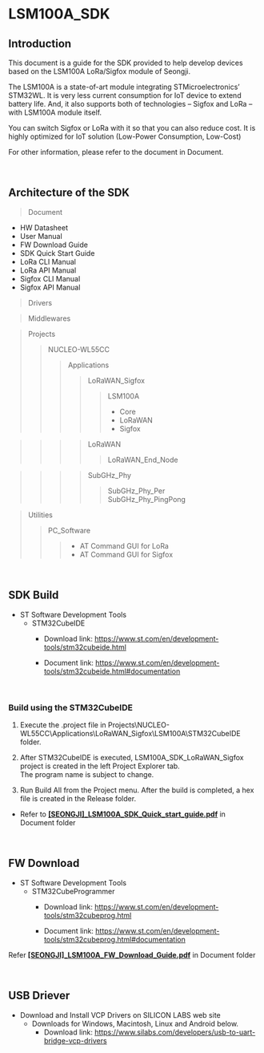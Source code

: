 # LSM100A_SDK




## Introduction

This document is a guide for the SDK provided to help develop devices based on the LSM100A LoRa/Sigfox module of Seongji.

The LSM100A is a state-of-art module integrating STMicroelectronics’ STM32WL. 
It is very less current consumption for IoT device to extend battery life. 
And, it also supports both of technologies – Sigfox and LoRa – with LSM100A module itself. 

You can switch Sigfox or LoRa with it so that you can also reduce cost. 
It is highly optimized for IoT solution (Low-Power Consumption, Low-Cost)

For other information, please refer to the document in Document.


<br/>

## Architecture of the SDK

> Document <br/>
- HW Datasheet
- User Manual
- FW Download Guide
- SDK Quick Start Guide
- LoRa CLI Manual
- LoRa API Manual
- Sigfox CLI Manual
- Sigfox API Manual

> Drivers <br/>

> Middlewares <br/>

> Projects
>> NUCLEO-WL55CC
>>> Applications
>>>> LoRaWAN_Sigfox
>>>>> LSM100A 
>>>>> - Core
>>>>> - LoRaWAN
>>>>> - Sigfox

>>>> LoRaWAN
>>>>> LoRaWAN_End_Node

>>>> SubGHz_Phy
>>>>> SubGHz_Phy_Per <br/>
>>>>> SubGHz_Phy_PingPong

> Utilities
>> PC_Software
>>>  + AT Command GUI for LoRa
>>>  + AT Command GUI for Sigfox


<br/>


## SDK Build

- ST Software Development Tools
  + STM32CubeIDE <br/>
    * Download link: https://www.st.com/en/development-tools/stm32cubeide.html

	* Document link: https://www.st.com/en/development-tools/stm32cubeide.html#documentation

<br/>

###	Build using the STM32CubeIDE <br/>

  1. Execute the .project file in Projects\NUCLEO-WL55CC\Applications\LoRaWAN_Sigfox\LSM100A\STM32CubeIDE folder. <br/>

  2. After STM32CubeIDE is executed, LSM100A_SDK_LoRaWAN_Sigfox project is created in the left Project Explorer tab. <br/>
    The program name is subject to change. <br/>

  3. Run Build All from the Project menu.
    After the build is completed, a hex file is created in the Release folder. <br/>

  * Refer to [**[SEONGJI]_LSM100A_SDK_Quick_start_guide.pdf**](https://github.com/SeongJiIoT/LSM100A_SDK/blob/main/Document/%5BSEONGJI%5D_LSM100A_SDK_Quick_start_guide.pdf) in Document folder

<br/>
	
## FW Download

- ST Software Development Tools
  + STM32CubeProgrammer <br/>
    * Download link: https://www.st.com/en/development-tools/stm32cubeprog.html
	
	* Document link: https://www.st.com/en/development-tools/stm32cubeprog.html#documentation
	
Refer [**[SEONGJI]_LSM100A_FW_Download_Guide.pdf**](https://github.com/SeongJiIoT/LSM100A_SDK/blob/main/Document/%5BSEONGJI%5D_LSM100A_FW_Download_Guide.pdf) in Document folder


<br/>

## USB Driever
- Download and Install VCP Drivers on SILICON LABS web site
  + Downloads for Windows, Macintosh, Linux and Android below.
	* Download link: https://www.silabs.com/developers/usb-to-uart-bridge-vcp-drivers



